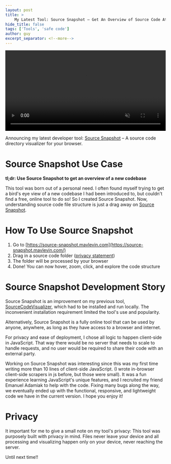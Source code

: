 ```yaml
---
layout: post
title: >
    My Latest Tool: Source Snapshot – Get An Overview of Source Code At A Glance
hide_title: false
tags: ['Tools', 'safe code']
author: guy
excerpt_separator: <!--more-->
---
```


<div>
<video muted loop autoplay width="100%" hieght="100%">
  <source src="/assets/video/posts/Source-Snapshot-Teaser.mp4" type="video/mp4" style="outline: none">
</video>
</div>

Announcing my latest developer tool: [Source Snapshot](https://source-snapshot.mavlevin.com/) – A source code directory visualizer for your browser.

<!--more-->

# Source Snapshot Use Case

**tl;dr: Use Source Snapshot to get an overview of a new codebase**

This tool was born out of a personal need. I often found myself trying to get a bird's eye view of a new codebase I had been introduced to, but couldn't find a free, online tool to do so! So I created Source Snapshot. Now, understanding source code file structure is just a drag away on [Source Snapshot](https://source-snapshot.mavlevin.com/).

# How To Use Source Snapshot

1. Go to [https://source-snapshot.mavlevin.com](https://source-snapshot.mavlevin.com/)
1. Drag in a source code folder ([privacy statement](https://source-snapshot.mavlevin.com/about))
1. The folder will be processed by your browser
1. Done! You can now hover, zoom, click, and explore the code structure



# Source Snapshot Development Story

Source Snapshot is an improvement on my previous tool, [SourceCodeVisualizer](https://github.com/mavlevin/SourceCodeVisualizer), which had to be installed and run locally. The inconvenient installation requirement limited the tool's use and popularity. 

Alternatively, Source Snapshot is a fully online tool that can be used by anyone, anywhere, as long as they have access to a browser and internet. 

For privacy and ease of deployment, I chose all logic to happen client-side in JavaScript. That way there would be no server that needs to scale to handle requests, and no user would be required to share their code with an external party.

Working on Source Snapshot was interesting since this was my first time writing more than 10 lines of client-side JavaScript. (I wrote in-browser client-side scrapers in js before, but those were small). It was a fun experience learning JavaScript's unique features, and I recruited my friend Emanuel Adamiak to help with the code. Fixing many bugs along the way, we eventually ended up with the functional, responsive, and lightweight code we have in the current version. I hope you enjoy it!

# Privacy

It important for me to give a small note on my tool's privacy: This tool was purposely built with privacy in mind. Files never leave your device and all processing and visualizing happen only on your device, never reaching the server.



Until next time!!